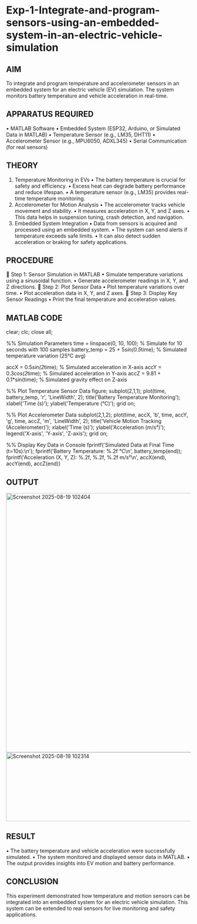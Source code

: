 # Exp-1-Integrate-and-program-sensors-using-an-embedded-system-in-an-electric-vehicle-simulation

## AIM
To integrate and program temperature and accelerometer sensors in an embedded system for an electric vehicle (EV) simulation. The system monitors battery temperature and vehicle acceleration in real-time.
 
## APPARATUS REQUIRED
•	MATLAB Software
•	Embedded System (ESP32, Arduino, or Simulated Data in MATLAB)
•	Temperature Sensor (e.g., LM35, DHT11)
•	Accelerometer Sensor (e.g., MPU6050, ADXL345)
•	Serial Communication (for real sensors)
 
## THEORY
1. Temperature Monitoring in EVs
•	The battery temperature is crucial for safety and efficiency.
•	Excess heat can degrade battery performance and reduce lifespan.
•	A temperature sensor (e.g., LM35) provides real-time temperature monitoring.
2. Accelerometer for Motion Analysis
•	The accelerometer tracks vehicle movement and stability.
•	It measures acceleration in X, Y, and Z axes.
•	This data helps in suspension tuning, crash detection, and navigation.
3. Embedded System Integration
•	Data from sensors is acquired and processed using an embedded system.
•	The system can send alerts if temperature exceeds safe limits.
•	It can also detect sudden acceleration or braking for safety applications.
 
## PROCEDURE
🔹 Step 1: Sensor Simulation in MATLAB
•	Simulate temperature variations using a sinusoidal function.
•	Generate accelerometer readings in X, Y, and Z directions.
🔹 Step 2: Plot Sensor Data
•	Plot temperature variations over time.
•	Plot acceleration data in X, Y, and Z axes.
🔹 Step 3: Display Key Sensor Readings
•	Print the final temperature and acceleration values.
 
## MATLAB CODE 
clear; clc; close all;

%% Simulation Parameters
time = linspace(0, 10, 100); % Simulate for 10 seconds with 100 samples
battery_temp = 25 + 5*sin(0.5*time); % Simulated temperature variation (25°C avg)

accX = 0.5*sin(2*time);     % Simulated acceleration in X-axis
accY = 0.3*cos(2*time);     % Simulated acceleration in Y-axis
accZ = 9.81 + 0.1*sin(time); % Simulated gravity effect on Z-axis

%% Plot Temperature Sensor Data
figure;
subplot(2,1,1);
plot(time, battery_temp, 'r', 'LineWidth', 2);
title('Battery Temperature Monitoring');
xlabel('Time (s)');
ylabel('Temperature (°C)');
grid on;

%% Plot Accelerometer Data
subplot(2,1,2);
plot(time, accX, 'b', time, accY, 'g', time, accZ, 'm', 'LineWidth', 2);
title('Vehicle Motion Tracking (Accelerometer)');
xlabel('Time (s)');
ylabel('Acceleration (m/s²)');
legend('X-axis', 'Y-axis', 'Z-axis');
grid on;

%% Display Key Data in Console
fprintf('Simulated Data at Final Time (t=10s):\n');
fprintf('Battery Temperature: %.2f °C\n', battery_temp(end));
fprintf('Acceleration (X, Y, Z): %.2f, %.2f, %.2f m/s²\n', accX(end), accY(end), accZ(end))

## OUTPUT
<img width="912" height="707" alt="Screenshot 2025-08-19 102404" src="https://github.com/user-attachments/assets/599ca465-1c87-4033-bee7-bc4f444ccaab" />

<img width="698" height="188" alt="Screenshot 2025-08-19 102314" src="https://github.com/user-attachments/assets/19d23510-a73a-40a6-a2a4-314ab0125888" />



 
## RESULT
•	The battery temperature and vehicle acceleration were successfully simulated.
•	The system monitored and displayed sensor data in MATLAB.
•	The output provides insights into EV motion and battery performance.
 
## CONCLUSION
This experiment demonstrated how temperature and motion sensors can be integrated into an embedded system for an electric vehicle simulation. This system can be extended to real sensors for live monitoring and safety applications.

